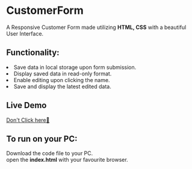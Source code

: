 # CustomerForm
A Responsive Customer Form made utilizing <strong>HTML, CSS</strong> with a beautiful User Interface.

## Functionality:
<li>Save data in local storage upon form submission.</li>
<li>Display saved data in read-only format.</li>
<li>Enable editing upon clicking the name.</li>
<li>Save and display the latest edited data.</li>

## Live Demo
<a href="https://rampentapati1111.github.io/Registration-Form/" target="_blank">Don't Click here🙈</a>

## To run on your PC:
Download the code file to your PC.
<br>
open the <strong>index.html</strong> with your favourite browser.
